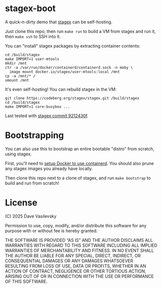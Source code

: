 # stagex-boot

A quick-n-dirty demo that [stagex](https://codeberg.org/stagex/stagex) can be self-hosting.

Just clone this repo, then run `make run` to build a VM from stagex and run it, then `make ssh` to SSH into it.


You can "install" stagex packages by extracting container contents:

```
cd /build/stagex
make IMPORT=1 user-mtools
mkdir /mnt
ctr -a /var/run/docker/containerd/containerd.sock -n moby \
  image mount docker.io/stagex/user-mtools:local /mnt
cp -a /mnt/* /
umount /mnt
```

It's even self-hosting! You can rebuild stagex in the VM:

```
git clone https://codeberg.org/stagex/stagex.git /build/stagex
cd /build/stagex
make IMPORT=1 core-busybox ...
```

Last tested with [stagex commit 9212430f](https://codeberg.org/stagex/stagex/commit/9212430fe969dea75e67b916794299c12402efe3).

# Bootstrapping

You can also use this to bootstrap an entire bootable "distro" from scratch, using stagex.

First, you'll need to [setup Docker to use containerd](https://docs.docker.com/engine/storage/containerd/#enable-containerd-image-store-on-docker-engine). You should also prune any stagex images you already have locally.

Then clone this repo next to a clone of stagex, and run `make bootstrap` to build and run from scratch!

# License

(C) 2025 Dave Vasilevsky

Permission to use, copy, modify, and/or distribute this software for
any purpose with or without fee is hereby granted.

THE SOFTWARE IS PROVIDED “AS IS” AND THE AUTHOR DISCLAIMS ALL
WARRANTIES WITH REGARD TO THIS SOFTWARE INCLUDING ALL IMPLIED WARRANTIES
OF MERCHANTABILITY AND FITNESS. IN NO EVENT SHALL THE AUTHOR BE LIABLE
FOR ANY SPECIAL, DIRECT, INDIRECT, OR CONSEQUENTIAL DAMAGES OR ANY
DAMAGES WHATSOEVER RESULTING FROM LOSS OF USE, DATA OR PROFITS, WHETHER IN
AN ACTION OF CONTRACT, NEGLIGENCE OR OTHER TORTIOUS ACTION, ARISING OUT
OF OR IN CONNECTION WITH THE USE OR PERFORMANCE OF THIS SOFTWARE.
